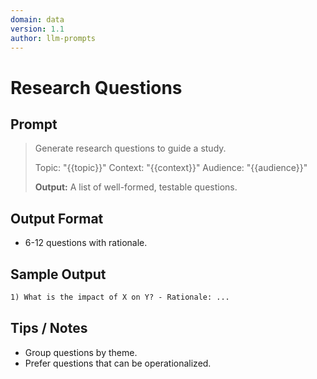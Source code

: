 ```yaml
---
domain: data
version: 1.1
author: llm-prompts
---
```


# Research Questions

## Prompt
> Generate research questions to guide a study.
>
> Topic: "{{topic}}"
> Context: "{{context}}"
> Audience: "{{audience}}"
>
> **Output:** A list of well-formed, testable questions.

## Output Format
- 6-12 questions with rationale.

## Sample Output
```markdown
1) What is the impact of X on Y? - Rationale: ...
```

## Tips / Notes
- Group questions by theme.
- Prefer questions that can be operationalized.
